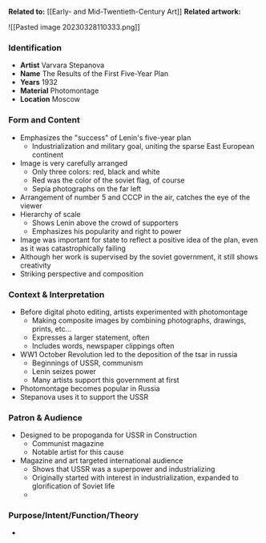 **Related to:** [[Early- and Mid-Twentieth-Century Art]]
**Related artwork:** 

![[Pasted image 20230328110333.png]]

### Identification
- **Artist** Varvara Stepanova
- **Name** The Results of the First Five-Year Plan
- **Years** 1932
- **Material** Photomontage
- **Location** Moscow

### Form and Content
- Emphasizes the "success" of Lenin's five-year plan
	- Industrialization and military goal, uniting the sparse East European continent
- Image is very carefully arranged
	- Only three colors: red, black and white
	- Red was the color of the soviet flag, of course
	- Sepia photographs on the far left
- Arrangement of number 5 and CCCP in the air, catches the eye of the viewer
- Hierarchy of scale
	- Shows Lenin above the crowd of supporters
	- Emphasizes his popularity and right to power
- Image was important for state to reflect a positive idea of the plan, even as it was catastrophically failing
- Although her work is supervised by the soviet government, it still shows creativity
- Striking perspective and composition

### Context & Interpretation
- Before digital photo editing, artists experimented with photomontage
	- Making composite images by combining photographs, drawings, prints, etc...
	- Expresses a larger statement, often
	- Includes words, newspaper clippings often
- WW1 October Revolution led to the deposition of the tsar in russia
	- Beginnings of USSR, communism
	- Lenin seizes power
	- Many artists support this government at first
- Photomontage becomes popular in Russia
- Stepanova uses it to support the USSR

### Patron & Audience
- Designed to be propoganda for USSR in Construction
	- Communist magazine
	- Notable artist for this cause
- Magazine and art targeted international audience
	- Shows that USSR was a superpower and industrializing
	 - Originally started with interest in industrialization, expanded to glorification of Soviet life
	- 

### Purpose/Intent/Function/Theory
- 